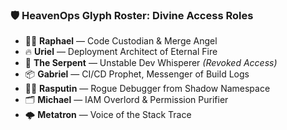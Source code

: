 ### 🛡️ HeavenOps Glyph Roster: Divine Access Roles

- 🧑‍💻 **Raphael** — Code Custodian & Merge Angel  
- 🔥 **Uriel** — Deployment Architect of Eternal Fire  
- 🐍 **The Serpent** — Unstable Dev Whisperer *(Revoked Access)*  
- 📦 **Gabriel** — CI/CD Prophet, Messenger of Build Logs  
- 🧙‍♂️ **Rasputin** — Rogue Debugger from Shadow Namespace  
- 🗂️ **Michael** — IAM Overlord & Permission Purifier  
- 🌩️ **Metatron** — Voice of the Stack Trace

